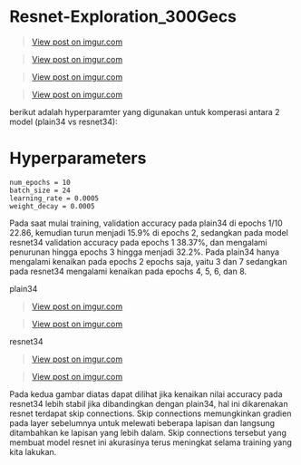 # Resnet-Exploration_300Gecs
<blockquote class="imgur-embed-pub" lang="en" data-id="i9eIJQA"><a href="https://imgur.com/i9eIJQA">View post on imgur.com</a></blockquote><script async src="//s.imgur.com/min/embed.js" charset="utf-8"></script>

<blockquote class="imgur-embed-pub" lang="en" data-id="2qmzniu"><a href="https://imgur.com/2qmzniu">View post on imgur.com</a></blockquote><script async src="//s.imgur.com/min/embed.js" charset="utf-8"></script>

<blockquote class="imgur-embed-pub" lang="en" data-id="2Cc2pZl"><a href="https://imgur.com/2Cc2pZl">View post on imgur.com</a></blockquote><script async src="//s.imgur.com/min/embed.js" charset="utf-8"></script>

<blockquote class="imgur-embed-pub" lang="en" data-id="1YHalql"><a href="https://imgur.com/1YHalql">View post on imgur.com</a></blockquote><script async src="//s.imgur.com/min/embed.js" charset="utf-8"></script>

berikut adalah hyperparamter yang digunakan untuk komperasi antara 2 model (plain34 vs resnet34):
# Hyperparameters
    num_epochs = 10
    batch_size = 24
    learning_rate = 0.0005
    weight_decay = 0.0005

Pada saat mulai training, validation accuracy pada plain34 di epochs 1/10 22.86, kemudian turun menjadi 15.9% di epochs 2, sedangkan pada model resnet34 validation accuracy pada epochs 1 38.37%, dan mengalami penurunan hingga epochs 3 hingga menjadi 32.2%. Pada plain34 hanya mengalami kenaikan pada epochs 2 epochs saja, yaitu 3 dan 7 sedangkan pada resnet34 mengalami kenaikan pada epochs 4, 5, 6, dan 8. 

plain34
<blockquote class="imgur-embed-pub" lang="en" data-id="jczcNoN"><a href="https://imgur.com/jczcNoN">View post on imgur.com</a></blockquote><script async src="//s.imgur.com/min/embed.js" charset="utf-8"></script>
<blockquote class="imgur-embed-pub" lang="en" data-id="pbg2Xpl"><a href="https://imgur.com/pbg2Xpl">View post on imgur.com</a></blockquote><script async src="//s.imgur.com/min/embed.js" charset="utf-8"></script>

resnet34
<blockquote class="imgur-embed-pub" lang="en" data-id="fcpe8QK"><a href="https://imgur.com/fcpe8QK">View post on imgur.com</a></blockquote><script async src="//s.imgur.com/min/embed.js" charset="utf-8"></script>
<blockquote class="imgur-embed-pub" lang="en" data-id="c9Gj8eT"><a href="https://imgur.com/c9Gj8eT">View post on imgur.com</a></blockquote><script async src="//s.imgur.com/min/embed.js" charset="utf-8"></script>

Pada kedua gambar diatas dapat dilihat jika kenaikan nilai accuracy pada resnet34 lebih stabil jika dibandingkan dengan plain34, hal ini dikarenakan resnet terdapat skip connections. Skip connections memungkinkan gradien pada layer sebelumnya untuk melewati beberapa lapisan dan langsung ditambahkan ke lapisan yang lebih dalam. Skip connections tersebut yang membuat model resnet ini akurasinya terus meningkat selama training yang kita lakukan.

